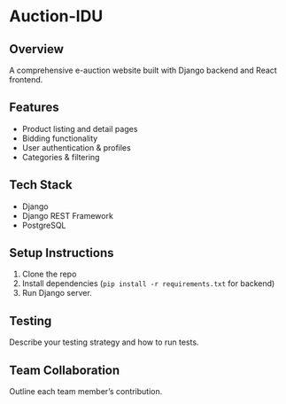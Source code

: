 # Auction-IDU

## Overview
A comprehensive e-auction website built with Django backend and React frontend.

## Features
- Product listing and detail pages
- Bidding functionality
- User authentication & profiles
- Categories & filtering

## Tech Stack
- Django
- Django REST Framework
- PostgreSQL

## Setup Instructions
1. Clone the repo
2. Install dependencies (`pip install -r requirements.txt` for backend)
3. Run Django server.

## Testing
Describe your testing strategy and how to run tests.

## Team Collaboration
Outline each team member’s contribution.
